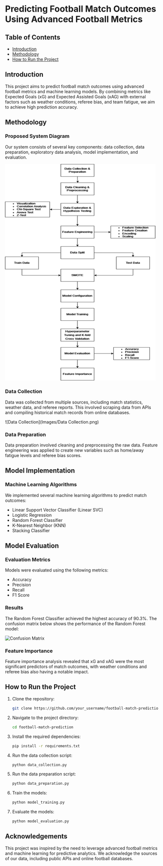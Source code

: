 # Predicting Football Match Outcomes Using Advanced Football Metrics


## Table of Contents

- [Introduction](#introduction)
- [Methodology](#methodology)
- [How to Run the Project](#how-to-run-the-project)


## Introduction

This project aims to predict football match outcomes using advanced football metrics and machine learning models. By combining metrics like Expected Goals (xG) and Expected Assisted Goals (xAG) with external factors such as weather conditions, referee bias, and team fatigue, we aim to achieve high prediction accuracy.

## Methodology

### Proposed System Diagram

Our system consists of several key components: data collection, data preparation, exploratory data analysis, model implementation, and evaluation.

![System Architecture](Images/Architecture.png)

### Data Collection

Data was collected from multiple sources, including match statistics, weather data, and referee reports. This involved scraping data from APIs and compiling historical match records from online databases.

![Data Collection](Images/Data Collection.png)


### Data Preparation

Data preparation involved cleaning and preprocessing the raw data. Feature engineering was applied to create new variables such as home/away fatigue levels and referee bias scores.

## Model Implementation

### Machine Learning Algorithms

We implemented several machine learning algorithms to predict match outcomes:
- Linear Support Vector Classifier (Linear SVC)
- Logistic Regression
- Random Forest Classifier
- K-Nearest Neighbor (KNN)
- Stacking Classifier

## Model Evaluation

### Evaluation Metrics

Models were evaluated using the following metrics:
- Accuracy
- Precision
- Recall
- F1 Score

### Results

The Random Forest Classifier achieved the highest accuracy of 90.3%. The confusion matrix below shows the performance of the Random Forest model:

![Confusion Matrix](https://path_to_your_image)

### Feature Importance

Feature importance analysis revealed that xG and xAG were the most significant predictors of match outcomes, with weather conditions and referee bias also having a notable impact.



## How to Run the Project

1. Clone the repository:
    ```bash
    git clone https://github.com/your_username/football-match-prediction.git
    ```
2. Navigate to the project directory:
    ```bash
    cd football-match-prediction
    ```
3. Install the required dependencies:
    ```bash
    pip install -r requirements.txt
    ```
4. Run the data collection script:
    ```bash
    python data_collection.py
    ```
5. Run the data preparation script:
    ```bash
    python data_preparation.py
    ```
6. Train the models:
    ```bash
    python model_training.py
    ```
7. Evaluate the models:
    ```bash
    python model_evaluation.py
    ```

## Acknowledgements

This project was inspired by the need to leverage advanced football metrics and machine learning for predictive analytics. We acknowledge the sources of our data, including public APIs and online football databases.
